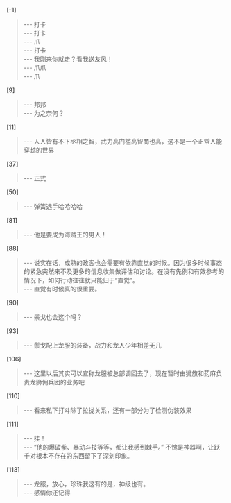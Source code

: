 
[-1] 
>--- 打卡<br>
>--- 打卡<br>
>--- 爪<br>
>--- 打卡<br>
>--- 我刚来你就走？看我送友风！<br>
>--- 爪爪<br>
>--- 爪<br>

[9] 
>--- 邦邦<br>
>--- 为之奈何？<br>

[11] 
>--- 人人皆有不下丞相之智，武力高门槛高智商也高，这不是一个正常人能穿越的世界<br>

[37] 
>--- 正式<br>

[50] 
>--- 弹簧选手哈哈哈哈<br>

[81] 
>--- 他是要成为海贼王的男人！<br>

[88] 
>--- 说实在话，成熟的政客也会需要有依靠直觉的时候。因为很多时候事态的紧急突然来不及更多的信息收集做评估和讨论。在没有先例和有效参考的情况下，如何行动往往就只能归于“直觉”。<br>
>--- 直觉有时候真的很重要。<br>

[90] 
>--- 鬃戈也会这个吗？<br>

[93] 
>--- 鬃戈配上龙服的装备，战力和龙人少年相差无几<br>

[106] 
>--- 这里以后其实可以宣称龙服被总部调回去了，现在暂时由狮旗和药麻负责龙狮佣兵团的业务吧<br>

[110] 
>--- 看来私下打斗除了拉拢关系，还有一部分为了检测伪装效果<br>

[111] 
>--- 挂！<br>
>--- “他的爆破拳、暴动斗技等等，都让我感到棘手。”
不愧是神器啊，让跃千对根本不存在的东西留下了深刻印象。<br>

[113] 
>--- 龙服，放心，珍珠我这有的是，神级也有。<br>
>--- 感情你还记得<br>
